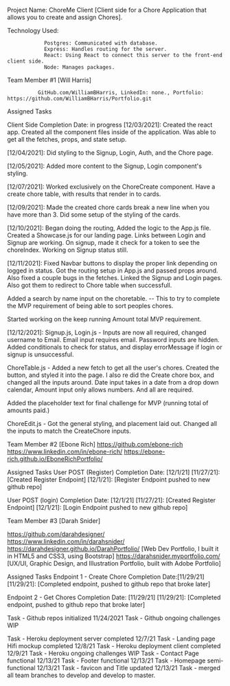 Project Name: ChoreMe Client [Client side for a Chore Application that allows you to create and assign Chores].

Technology Used:

                Postgres: Communicated with database.
                Express: Handles routing for the server.
                React: Using React to connect this server to the front-end client side.
                Node: Manages packages.

Team Member #1  [Will Harris]

              GitHub.com/WilliamBHarris, LinkedIn: none., Portfolio: https://github.com/WilliamBHarris/Portfolio.git

Assigned Tasks

Client Side
Completion Date: in progress
[12/03/2021]: Created the react app.  Created all the component files inside of the application.
              Was able to get all the fetches, props, and state setup.  
              
[12/04/2021]: Did styling to the Signup, Login, Auth, and the Chore page.

[12/05/2021]: Added more content to the Signup, Login component's styling.

[12/07/2021]: Worked exclusively on the ChoreCreate component. Have a create chore table, with results that render in to cards.

[12/09/2021]:  Made the created chore cards break a new line when you have more than 3. Did some setup of the styling of the cards.

[12/10/2021]:  Began doing the routing, Added the logic to the App.js file. Created a Showcase.js for our landing page.  Links between Login 
and Signup are working.  On signup, made it check for a token to see the choreIndex.  Working on Signup status still.

[12/11/2021]: Fixed Navbar buttons to display the proper link depending on logged in status. Got the routing setup in App.js and passed props around.
Also fixed a couple bugs in the fetches. Linked the Signup and Login pages. Also got them to redirect to Chore table when successfull.

Added a search by name input on the choretable. -- This to try to complete the MVP requirement of being able to sort peoples chores.

Started working on the keep running Amount total MVP requirement.

[12/12/2021]:  Signup.js, Login.js - Inputs are now all required, changed username to Email. Email input requires email. Password inputs are hidden.  Added conditionals to check for status, and display errorMessage if login or signup is unsuccessful.

ChoreTable.js - Added a new fetch to get all the user's chores. Created the button, and styled it into the page. I also re did the Create chore box, and changed all the inputs around. Date input takes in a date from a drop down calendar, Amount input only allows numbers. And all are required.

Added the placeholder text for final challenge for MVP (running total of amounts paid.)

ChoreEdit.js - Got the general styling, and placement laid out. Changed all the inputs to match the CreateChore inputs. 




Team Member #2  [Ebone Rich]
 https://github.com/ebone-rich 
 https://www.linkedin.com/in/ebone-rich/ 
 https://ebone-rich.github.io/EboneRichPortfolio/

Assigned Tasks
User POST (Register)
Completion Date: [12/1/21]
[11/27/21]: [Created Register Endpoint]
[12/1/21]: [Register Endpoint pushed to new github repo]

User POST (login)
Completion Date: [12/1/21]
[11/27/21]: [Created Register Endpoint]
[12/1/21]: [Login Endpoint pushed to new github repo]

 

Team Member #3  [Darah Snider]

https://github.com/darahdesigner/
https://www.linkedin.com/in/darahsnider/
https://darahdesigner.github.io/DarahPortfolio/ [Web Dev Portfolio, I built it in HTML5 and CSS3, using Bootstrap]
https://darahsnider.myportfolio.com/ [UX/UI, Graphic Design, and Illustration Portfolio, built with Adobe Portfolio]


Assigned Tasks
Endpoint 1 - Create Chore
Completion Date:[11/29/21]
[11/29/21]: [Completed endpoint, pushed to github repo that broke later] 

Endpoint 2 - Get Chores
Completion Date: [11/29/21]
[11/29/21]: [Completed endpoint, pushed to github repo that broke later]

Task - Github repos initialized 11/24/2021 
Task - Github ongoing challenges WIP

Task - Heroku deployment server completed 12/7/21
Task - Landing page Hifi mockup completed 12/8/21
Task - Heroku deployment client completed 12/9/21
Task - Heroku ongoing challenges WIP
Task - Contact Page functional 12/13/21
Task - Footer functional 12/13/21
Task - Homepage semi-functional 12/13/21
Task - favicon and Title updated 12/13/21
Task - merged all team branches to develop and develop to master.